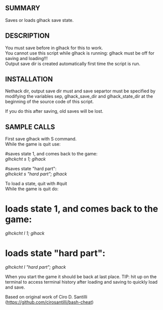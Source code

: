 ## SUMMARY

  Saves or loads glhack save state.

## DESCRIPTION
 
  You must save before in glhack for this to work.   
  You cannot use this script while glhack is running: glhack must be off for saving and loading!!!   
  Output save dir is created automatically first time the script is run.   

## INSTALLATION

  Nethack dir, output save dir must and save separtor must be specified by
  modifying the variables sep, glhack_save_dir and glhack_state_dir at the beginning
  of the source code of this script.

  If you do this after saving, old saves will be lost.

## SAMPLE CALLS

  First save glhack with S command.   
  While the game is quit use:   

  #saves state 1, and comes back to the game:   
  _glhckcht s 1; glhack_    

  #saves state "hard part":   
  _glhckckt s "hard part"; glhack_   

  To load a state, quit with #quit   
  While the game is quit do:   

   # loads state 1, and comes back to the game:      
  _glhckcht l 1; glhack_  

  # loads state "hard part":   
  _glhckcht l "hard part"; glhack_   

  When you start the game it should be back at last place.
  TIP: hit up on the terminal to access terminal history after loading and saving to quickly load and save.


  Based on original work of Ciro D. Santilli (https://github.com/cirosantilli/bash-cheat)

